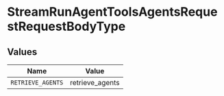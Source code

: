# StreamRunAgentToolsAgentsRequestRequestBodyType


## Values

| Name              | Value             |
| ----------------- | ----------------- |
| `RETRIEVE_AGENTS` | retrieve_agents   |